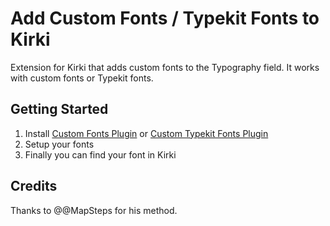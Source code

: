 # Add Custom Fonts / Typekit Fonts to Kirki
Extension for Kirki that adds custom fonts to the Typography field. It works with custom fonts or Typekit fonts.

## Getting Started
1. Install [Custom Fonts Plugin](https://wordpress.org/plugins/custom-fonts/) or [Custom Typekit Fonts Plugin](https://wordpress.org/plugins/custom-typekit-fonts/)
2. Setup your fonts
3. Finally you can find your font in Kirki

## Credits
Thanks to @@MapSteps for his method.
